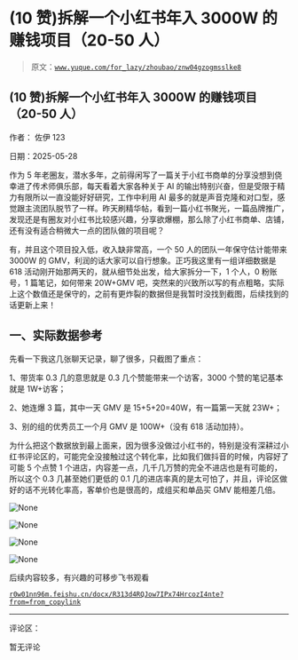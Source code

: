 # (10 赞)拆解一个小红书年入 3000W 的赚钱项目（20-50 人）

> 原文：[`www.yuque.com/for_lazy/zhoubao/znw04gzogmsslke8`](https://www.yuque.com/for_lazy/zhoubao/znw04gzogmsslke8)

## (10 赞)拆解一个小红书年入 3000W 的赚钱项目（20-50 人）

作者： 佐伊 123

日期：2025-05-28

作为 5 年老圈友，潜水多年，之前得闲写了一篇关于小红书商单的分享没想到侥幸进了传术师俱乐部，每天看着大家各种关于 AI 的输出特别兴奋，但是受限于精力有限所以一直没能好好研究，工作中利用 AI 最多的就是声音克隆和对口型，感觉跟主流团队脱节了一样。昨天刷精华帖，看到一篇小红书聚光，一篇品牌推广，发现还是有圈友对小红书比较感兴趣，分享欲爆棚，那么除了小红书商单、店铺，还有没有适合稍微大一点的团队做的项目呢？

有，并且这个项目投入低，收入缺非常高，一个 50 人的团队一年保守估计能带来 3000W 的 GMV，利润的话大家可以自行想象。正巧我这里有一组详细数据是 618 活动刚开始那两天的，就从细节处出发，给大家拆分一下，1 个人，0 粉账号，1 篇笔记，如何带来 20W+GMV 吧，突然来的兴致所以写的有点粗略，实际上这个数值还是保守的，之前有更炸裂的数据但是我暂时没找到截图，后续找到的话更新上来！

## **一、实际数据参考**

先看一下我这几张聊天记录，聊了很多，只截图了重点：

1、带货率 0.3 几的意思就是 0.3 几个赞能带来一个访客，3000 个赞的笔记基本就是 1W+访客；

2、她连爆 3 篇，其中一天 GMV 是 15+5+20=40W，有一篇第一天就 23W+；

3、别的组的优秀员工一个月 GMV 是 100W+（没有 618 活动加持）。

为什么把这个数据放到最上面来，因为很多没做过小红书的，特别是没有深耕过小红书评论区的，可能完全没接触过这个转化率，比如我们做抖音的时候，内容好了可能 5 个点赞 1 个进店，内容差一点，几千几万赞的完全不进店也是有可能的，所以这个 0.3 几甚至她们更低的 0.1 几的进店率真的是太可怕了，并且，评论区做好的话不光转化率高，客单价也是很高的，成组买和单品买 GMV 能相差几倍。

![](img/bfd036a635e0a5d8bb02017903bf3841.png "None")

![](img/bc7744932346b122e1e9bc72c76314b3.png "None")

![](img/74f7ba681c471de54d5a8395208624bd.png "None")

![](img/7f42f22f069e0481d1419368036cab8a.png "None")

后续内容较多，有兴趣的可移步飞书观看

[`r0w01nn96m.feishu.cn/docx/R313d4RQJow7IPx74HrcozI4nte?from=from_copylink`](https://r0w01nn96m.feishu.cn/docx/R313d4RQJow7IPx74HrcozI4nte?from=from_copylink)

* * *

评论区：

暂无评论
